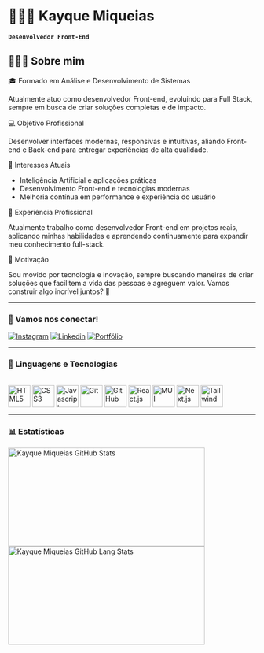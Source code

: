 # 🧑🏻‍💻 Kayque Miqueias

**`Desenvolvedor Front-End`**

## 👨🏻‍💻 Sobre mim

🎓 Formado em Análise e Desenvolvimento de Sistemas  

Atualmente atuo como desenvolvedor Front-end, evoluindo para Full Stack, sempre em busca de criar soluções completas e de impacto.  

💻 Objetivo Profissional  

Desenvolver interfaces modernas, responsivas e intuitivas, aliando Front-end e Back-end para entregar experiências de alta qualidade.  

🤖 Interesses Atuais  

- Inteligência Artificial e aplicações práticas  
- Desenvolvimento Front-end e tecnologias modernas  
- Melhoria contínua em performance e experiência do usuário  

💼 Experiência Profissional  

Atualmente trabalho como desenvolvedor Front-end em projetos reais, aplicando minhas habilidades e aprendendo continuamente para expandir meu conhecimento full-stack.  

🌟 Motivação  

Sou movido por tecnologia e inovação, sempre buscando maneiras de criar soluções que facilitem a vida das pessoas e agreguem valor. Vamos construir algo incrível juntos? 🚀

---

### 📱 Vamos nos conectar!

[![Instagram](https://img.shields.io/badge/Instagram-E4405F?style=for-the-badge&logo=instagram&logoColor=white)](https://www.instagram.com/kayque.mab/)
[![Linkedin](https://img.shields.io/badge/LinkedIn-0077B5?style=for-the-badge&logo=linkedin&logoColor=white)](https://www.linkedin.com/in/kayque-miqueias/)
[![Portfólio](https://img.shields.io/badge/Portfólio-black?style=for-the-badge&logo=linkedin&logoColor=white)](https://kayque-dev.vercel.app/)

---

### 🤖 Linguagens e Tecnologias

<div style="display: inline_block"><br>

<img title="HTML5"         align="center" src="https://cdn.jsdelivr.net/gh/devicons/devicon@latest/icons/html5/html5-plain.svg"                     width="45" height="45"/>
<img title="CSS3"          align="center" src="https://cdn.jsdelivr.net/gh/devicons/devicon@latest/icons/css3/css3-plain.svg"                       width="45" height="45"/>
<img title="Javascript"    align="center" src="https://cdn.jsdelivr.net/gh/devicons/devicon@latest/icons/javascript/javascript-original.svg"        width="45" height="45"/>
<img title="Git"           align="center" src="https://cdn.jsdelivr.net/gh/devicons/devicon@latest/icons/git/git-original.svg"                      width="45" height="45"/>
<img title="GitHub"        align="center" src="https://cdn.jsdelivr.net/gh/devicons/devicon@latest/icons/github/github-original.svg"                width="45" height="45"/>
<img title="React.js"      align="center" src="https://cdn.jsdelivr.net/gh/devicons/devicon@latest/icons/react/react-original.svg"                  width="45" height="45"/>
<img title="MUI"           align="center" src="https://cdn.jsdelivr.net/gh/devicons/devicon@latest/icons/materialui/materialui-original.svg"        width="45" height="45"/>
<img title="Next.js"       align="center" src="https://cdn.jsdelivr.net/gh/devicons/devicon@latest/icons/nextjs/nextjs-original.svg"                width="45" height="45"/>
<img title="Tailwind"      align="center" src="https://cdn.jsdelivr.net/gh/devicons/devicon@latest/icons/tailwindcss/tailwindcss-original.svg"                width="45" height="45"/>

</div>

---

### 📊 Estatísticas


<div>

<img width="400px" height="200px" src="https://github-readme-stats.vercel.app/api?username=kayquemab&theme=tokyonight" alt="Kayque Miqueias GitHub Stats"/>

<img width="400px" height="200px" src="https://github-readme-stats.vercel.app/api/top-langs/?username=kayquemab&layout=compact&theme=tokyonight&hide-border=true" alt="Kayque Miqueias GitHub Lang Stats"/>

</div>


 

